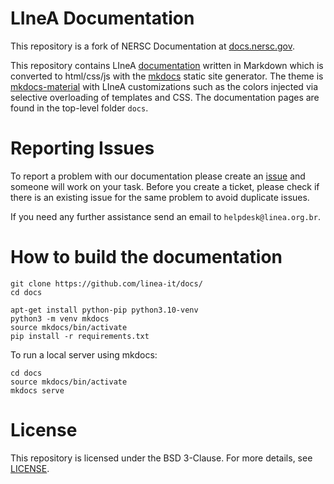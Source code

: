 # LIneA Documentation

This repository is a fork of NERSC Documentation at [docs.nersc.gov](https://docs.nersc.gov). 

This repository contains LIneA [documentation](https://docs.linea.org.br/) written in Markdown which is converted to html/css/js with the [mkdocs](http://www.mkdocs.org) static site generator. The theme is [mkdocs-material](https://github.com/squidfunk/mkdocs-material) with LIneA customizations such as the colors injected via selective overloading of templates and CSS. The documentation pages are found in the top-level folder `docs`.

# Reporting Issues

To report a problem with our documentation please create an [issue](https://github.com/linea-it/docs/issues/new/choose) and someone will work on your task. Before you create a ticket, please check if there is an existing issue for the same problem to avoid duplicate issues.

If you need any further assistance send an email to `helpdesk@linea.org.br`.

# How to build the documentation

```
git clone https://github.com/linea-it/docs/
cd docs

apt-get install python-pip python3.10-venv
python3 -m venv mkdocs
source mkdocs/bin/activate
pip install -r requirements.txt
```

To run a local server using mkdocs:

```
cd docs
source mkdocs/bin/activate
mkdocs serve
```


# License

This repository is licensed under the BSD 3-Clause. For more details, see [LICENSE](https://github.com/linea-it/docs/blob/main/LICENSE).
